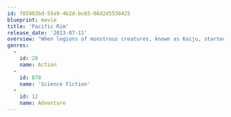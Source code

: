 ```yaml
---
id: f85983bd-55e9-4b2d-bc65-06d2d5538425
blueprint: movie
title: 'Pacific Rim'
release_date: '2013-07-11'
overview: "When legions of monstrous creatures, known as Kaiju, started rising from the sea, a war began that would take millions of lives and consume humanity's resources for years on end. To combat the giant Kaiju, a special type of weapon was devised: massive robots, called Jaegers, which are controlled simultaneously by two pilots whose minds are locked in a neural bridge. But even the Jaegers are proving nearly defenseless in the face of the relentless Kaiju. On the verge of defeat, the forces defending mankind have no choice but to turn to two unlikely heroes—a washed-up former pilot (Charlie Hunnam) and an untested trainee (Rinko Kikuchi)—who are teamed to drive a legendary but seemingly obsolete Jaeger from the past. Together, they stand as mankind's last hope against the mounting apocalypse."
genres:
  -
    id: 28
    name: Action
  -
    id: 878
    name: 'Science Fiction'
  -
    id: 12
    name: Adventure
---
```


